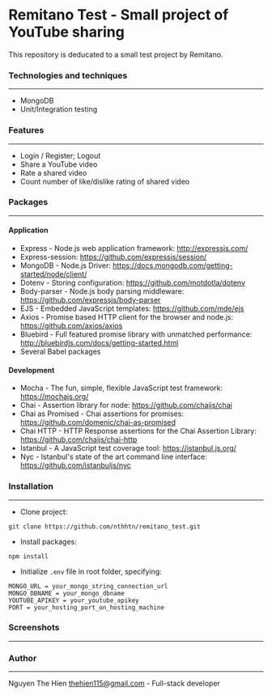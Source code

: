 # Remitano Test - Small project of YouTube sharing

This repository is deducated to a small test project by Remitano.

### Technologies and techniques

***

* MongoDB
* Unit/Integration testing

### Features

***

* Login / Register; Logout
* Share a YouTube video
* Rate a shared video
* Count number of like/dislike rating of shared video

### Packages

***

#### Application

* Express - Node.js web application framework: <http://expressjs.com/>
* Express-session: <https://github.com/expressjs/session/>
* MongoDB - Node.js Driver: <https://docs.mongodb.com/getting-started/node/client/>
* Dotenv - Storing configuration: <https://github.com/motdotla/dotenv>
* Body-parser - Node.js body parsing middleware: <https://github.com/expressjs/body-parser>
* EJS - Embedded JavaScript templates: <https://github.com/mde/ejs>
* Axios - Promise based HTTP client for the browser and node.js: <https://github.com/axios/axios>
* Bluebird - Full featured promise library with unmatched performance: <http://bluebirdjs.com/docs/getting-started.html>
* Several Babel packages

#### Development

* Mocha - The fun, simple, flexible JavaScript test framework: <https://mochajs.org/>
* Chai - Assertion library for node: <https://github.com/chaijs/chai>
* Chai as Promised - Chai assertions for promises: <https://github.com/domenic/chai-as-promised>
* Chai HTTP - HTTP Response assertions for the Chai Assertion Library: <https://github.com/chaijs/chai-http>
* Istanbul - A JavaScript test coverage tool: <https://istanbul.js.org/>
* Nyc - Istanbul's state of the art command line interface: <https://github.com/istanbuljs/nyc>

### Installation

***

* Clone project:
```
git clone https://github.com/nthhtn/remitano_test.git
```

* Install packages:
```
npm install
```

* Initialize `.env` file in root folder, specifying:
```
MONGO_URL = your_mongo_string_connection_url
MONGO_DBNAME = your_mongo_dbname
YOUTUBE_APIKEY = your_youtube_apikey
PORT = your_hosting_port_on_hosting_machine
```

### Screenshots

***



### Author

***

Nguyen The Hien <thehien115@gmail.com> - Full-stack developer
